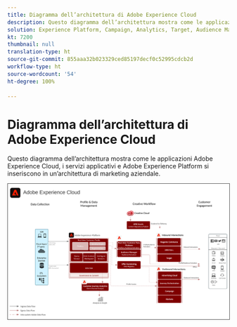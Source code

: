 ```yaml
---
title: Diagramma dell’architettura di Adobe Experience Cloud
description: Questo diagramma dell’architettura mostra come le applicazioni Adobe Experience Cloud, i servizi applicativi e Adobe Experience Platform si inseriscono in un’architettura di marketing aziendale.
solution: Experience Platform, Campaign, Analytics, Target, Audience Manager, Magento, Marketo, Advertising Cloud, Experience Manager Sites, Experience Manager Assets, Data Collection, Customer Journey Analytics, Journey Orchestration, Offer Decisioning, Real-time Customer Data Platform
kt: 7200
thumbnail: null
translation-type: ht
source-git-commit: 855aaa32b023329ced85197decf0c52995cdcb2d
workflow-type: ht
source-wordcount: '54'
ht-degree: 100%

---
```



# Diagramma dell’architettura di Adobe Experience Cloud

Questo diagramma dell’architettura mostra come le applicazioni Adobe Experience Cloud, i servizi applicativi e Adobe Experience Platform si inseriscono in un’architettura di marketing aziendale.

<img src="assets/AEC.svg" alt="Experience Cloud" style="border:1px solid #4a4a4a" />